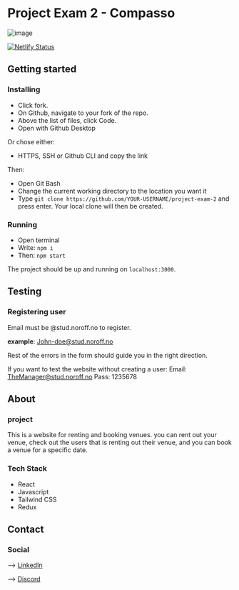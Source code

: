 # Project Exam 2 - Compasso
![image](https://github.com/Sigvel/project-exam-2/assets/89355439/8388db5d-2602-4967-b336-863c3171638a)

[![Netlify Status](https://api.netlify.com/api/v1/badges/ee343970-20ad-49ce-8f94-2e001d0cc892/deploy-status)](https://app.netlify.com/sites/compasso-site/deploys)
## Getting started

### **Installing**

- Click fork.
- On Github, navigate to your fork of the repo.
- Above the list of files, click Code.
- Open with Github Desktop

Or chose either:

- HTTPS, SSH or Github CLI and copy the link

Then:

- Open Git Bash
- Change the current working directory to the location you want it
- Type `git clone https://github.com/YOUR-USERNAME/project-exam-2` and press enter.
  Your local clone will then be created.

### **Running**

- Open terminal
- Write: ```npm i ```
- Then: ```npm start```

The project should be up and running on `localhost:3000`.

## Testing

### **Registering user**
Email must be @stud.noroff.no to register.

**example**:
John-doe@stud.noroff.no

Rest of the errors in the form should guide you in the right direction.

If you want to test the website without creating a user:
Email: TheManager@stud.noroff.no
Pass: 1235678

## About
### **project**
This is a website for renting and booking venues. you can rent out your venue, check out the users that is renting out their venue, and you can book a venue for a specific date.

### **Tech Stack**
- React
- Javascript
- Tailwind CSS
- Redux

## Contact

### **Social**
--> [LinkedIn](https://www.linkedin.com/in/sigvel/)

--> [Discord](https://discord.com/users/214084196040179715)
